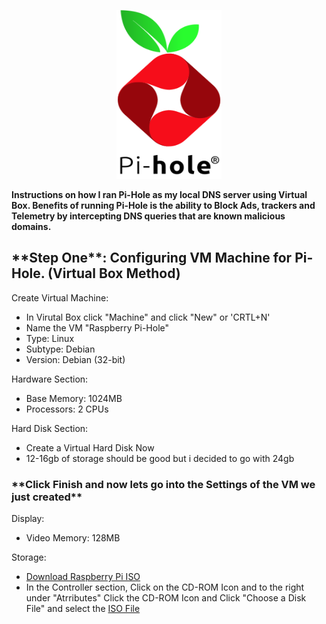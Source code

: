 <p align="center">
  <img src="https://raw.githubusercontent.com/pi-hole/graphics/refs/heads/master/Vortex/vortex_with_text.svg" alt="Pi-hole website" width="168" height="270">
  <br>

</p>
<p><strong> Instructions on how I ran Pi-Hole as my local DNS server using Virtual Box. Benefits of running Pi-Hole is the ability to Block Ads, trackers and Telemetry by intercepting DNS queries  that are known malicious domains.</strong></p>

<h2>**Step One**: Configuring VM Machine for Pi-Hole. (Virtual Box Method)</h2> 
<p></p>
 Create Virtual Machine: <ul style="list-style-type✏️"> 
        <li>In Virutal Box click "Machine" and click "New" or 'CRTL+N'</li>
        <li>Name the VM "Raspberry Pi-Hole"</li>
        <li>Type: Linux</li>
        <li>Subtype: Debian</li>
        <li>Version: Debian (32-bit)</li>
</ul>
Hardware Section:
    <ul style="list-style-type✏️">
        <li>Base Memory: 1024MB</li>
        <LI>Processors: 2 CPUs</LI>
    </ul>
<p></p>
 Hard Disk Section:
    <ul style="list-style-type✏️">
        <li>Create a Virtual Hard Disk Now</li>
        <li>12-16gb of storage should be good but i decided to go with 24gb</li>
    </ul>
    <P><h3>**Click Finish and now lets go into the Settings of the VM we just created**</h3></P>
    <p></p>
  Display:
    <ul style="list-style-type✏️">
        <li>Video Memory: 128MB</li>
    </ul>
  Storage:
   <ul style="list-style-type✏️">
       <li><a href=https://download.raspberrypi.org/rpd_x86_latest">Download Raspberry Pi ISO</a></li>
       <li>In the Controller section, Click on the CD-ROM Icon and to the right under "Atrributes" Click the CD-ROM Icon and Click "Choose a Disk File" and select the <a href=https://download.raspberrypi.org/rpd_x86_latest">ISO File</a> </li>
    
   
